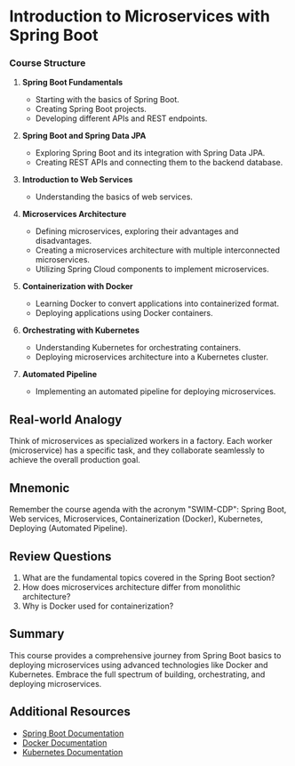 # Introduction to Microservices with Spring Boot


### Course Structure
1. **Spring Boot Fundamentals**
    - Starting with the basics of Spring Boot.
    - Creating Spring Boot projects.
    - Developing different APIs and REST endpoints.

2. **Spring Boot and Spring Data JPA**
    - Exploring Spring Boot and its integration with Spring Data JPA.
    - Creating REST APIs and connecting them to the backend database.

3. **Introduction to Web Services**
    - Understanding the basics of web services.

4. **Microservices Architecture**
    - Defining microservices, exploring their advantages and disadvantages.
    - Creating a microservices architecture with multiple interconnected microservices.
    - Utilizing Spring Cloud components to implement microservices.

5. **Containerization with Docker**
    - Learning Docker to convert applications into containerized format.
    - Deploying applications using Docker containers.

6. **Orchestrating with Kubernetes**
    - Understanding Kubernetes for orchestrating containers.
    - Deploying microservices architecture into a Kubernetes cluster.

7. **Automated Pipeline**
    - Implementing an automated pipeline for deploying microservices.


## Real-world Analogy
Think of microservices as specialized workers in a factory. Each worker (microservice) has a specific task, and they collaborate seamlessly to achieve the overall production goal.

## Mnemonic
Remember the course agenda with the acronym "SWIM-CDP": Spring Boot, Web services, Microservices, Containerization (Docker), Kubernetes, Deploying (Automated Pipeline).

## Review Questions
1. What are the fundamental topics covered in the Spring Boot section?
2. How does microservices architecture differ from monolithic architecture?
3. Why is Docker used for containerization?

## Summary
This course provides a comprehensive journey from Spring Boot basics to deploying microservices using advanced technologies like Docker and Kubernetes. Embrace the full spectrum of building, orchestrating, and deploying microservices.

## Additional Resources
- [Spring Boot Documentation](https://spring.io/projects/spring-boot)
- [Docker Documentation](https://docs.docker.com/)
- [Kubernetes Documentation](https://kubernetes.io/docs/home/)